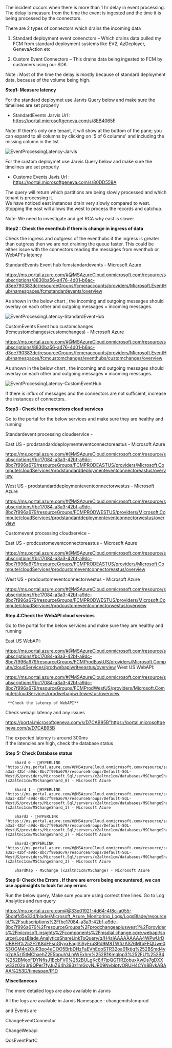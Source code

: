 The incident occurs when there is more than 1 hr delay in event processing. The delay is measure from the time the event is ingested and the time it is being processed by the connectors. 

There are 2 types of connectors which drains the incoming data 

1. Standard deployment event conenctors – Which drains data pulled my FCM from standard deployment systems like EV2, AzDeployer, GenevaAction etc 

2. Custom Event Connectors – This drains data being ingested to FCM by customers using our SDK. 

Note : Most of the time the delay is mostly because of standard deployment data, because of the volume being high. 


**Step1: Measure latency**
    
   For the standard deploymet use Jarvis Query below and make sure the timelines are set properly          
         
   - StandardEvents Jarvis Url : https://portal.microsoftgeneva.com/s/8EB4065F         


   Note:  If there's only one tenant, it will show at the bottom of the pane; you can expand to all columns by clicking on '5 of 6 columns' and including the missing column in the list.  

![EventProcessingLatency-Jarvis](Media/EventProcessingLatencyJarvis.png)  

   For the custom deploymet use Jarvis Query below and make sure the timelines are set properly   
   - Custome Events Javis Url : https://portal.microsoftgeneva.com/s/80DD558A 

   The query will return which partitions are being slowly processed and which tenant is processing it.  
   We have noticed east instances drain very slowly compared to west. 
   Stopping the east will allows the west to process the records and catchup. 

   Note: We need to investigate and get RCA why east is slower 
 

**Step2 :  Check the eventhub if there is change in ingress of data**

  Check the ingress and outgress of the eventhubs if the ingress is greater than outgress then we are not draining the queue faster. This could be either issue with the connectors reading the messages from eventhub or WebAPI's latency 

  StandardEvents Event hub fcmstandardevents - Microsoft Azure 

https://ms.portal.azure.com/#@MSAzureCloud.onmicrosoft.com/resource/subscriptions/8830ba56-a476-4d01-b6ac-d3ee790383dc/resourceGroups/fcmeraccounts/providers/Microsoft.EventHub/namespaces/fcmstandardevents/overview

  As shown in the below chart , the incoming and outgoing messages should overlay on each other and outgoing messages = incoming messages. 

![EventProcessingLatency-StandardEventHub](Media/StandardEventsEventHub.png)  

  CustomEvents Event hub customchanges (fcmcustomchanges/customchanges) - Microsoft Azure 

  https://ms.portal.azure.com/#@MSAzureCloud.onmicrosoft.com/resource/subscriptions/8830ba56-a476-4d01-b6ac-d3ee790383dc/resourceGroups/fcmeraccounts/providers/Microsoft.EventHub/namespaces/fcmcustomchanges/eventhubs/customchanges/overview

  As shown in the below chart , the incoming and outgoing messages should overlay on each other and outgoing messages = incoming messages.

![EventProcessingLatency-CustomEventHub](Media/CustomEventsEventHub.png)

  If there is influx of messages and the connectors are not sufficient, increase the instances of connectors.  

**Step3 : Check the connectors cloud services**

  Go to the portal for the below services and make sure they are healthy and running 

  Standardevent processing cloudservice -  

   East  US - prodstandarddeploymenteventconnectoreastus - Microsoft Azure 

https://ms.portal.azure.com/#@MSAzureCloud.onmicrosoft.com/resource/subscriptions/fbc17084-a3a3-42bf-a9dc-8bc7f996a679/resourceGroups/FCMPRODEASTUS/providers/Microsoft.Compute/cloudServices/prodstandarddeploymenteventconnectoreastus/overview

   West US - prodstandarddeploymenteventconnectorwestus - Microsoft Azure 

https://ms.portal.azure.com/#@MSAzureCloud.onmicrosoft.com/resource/subscriptions/fbc17084-a3a3-42bf-a9dc-8bc7f996a679/resourceGroups/FCMPRODWESTUS/providers/Microsoft.Compute/cloudServices/prodstandarddeploymenteventconnectorwestus/overview


  Customevent processing cloudservice -  

  East  US - prodcustomeventconnectoreastus - Microsoft Azure

https://ms.portal.azure.com/#@MSAzureCloud.onmicrosoft.com/resource/subscriptions/fbc17084-a3a3-42bf-a9dc-8bc7f996a679/resourceGroups/FCMPRODEASTUS/providers/Microsoft.Compute/cloudServices/prodcustomeventconnectoreastus/overview

  West US - prodcustomeventconnectorwestus - Microsoft Azure 

 https://ms.portal.azure.com/#@MSAzureCloud.onmicrosoft.com/resource/subscriptions/fbc17084-a3a3-42bf-a9dc-8bc7f996a679/resourceGroups/FCMPRODWESTUS/providers/Microsoft.Compute/cloudServices/prodcustomeventconnectorwestus/overview

**Step 4:Check the WebAPI cloud services**

  Go to the portal for the below services and make sure they are healthy and running 

  East US WebAPI:

https://ms.portal.azure.com/#@MSAzureCloud.onmicrosoft.com/resource/subscriptions/fbc17084-a3a3-42bf-a9dc-8bc7f996a679/resourceGroups/FCMProdEastUS/providers/Microsoft.Compute/cloudServices/prodwebapiwriteeastus/overview
  West US WebAPI:

https://ms.portal.azure.com/#@MSAzureCloud.onmicrosoft.com/resource/subscriptions/fbc17084-a3a3-42bf-a9dc-8bc7f996a679/resourceGroups/FCMProdWestUS/providers/Microsoft.Compute/cloudServices/prodwebapiwritewestus/overview
   

     **Check the latency of WebAPI**

   Check webapi latency and any issues 

   https://portal.microsoftgeneva.com/s/D7CAB95B"https://portal.microsoftgeneva.com/s/D7CAB95B 

   The expected latency is around 300ms  
   If the latencies are high, check the database status 

**Step 5: Check Database status**

		Shard 0 - ﷟HYPERLINK "https://ms.portal.azure.com/#@MSAzureCloud.onmicrosoft.com/resource/subscriptions/fbc17084-a3a3-42bf-a9dc-8bc7f996a679/resourceGroups/Default-SQL-WestUS/providers/Microsoft.Sql/servers/x2altnc1cm/databases/MSChangeShard_0/overview"MSChangeShard_0 (x2altnc1cm/MSChangeShard_0) - Microsoft Azure 

		Shard 1 - ﷟HYPERLINK "https://ms.portal.azure.com/#@MSAzureCloud.onmicrosoft.com/resource/subscriptions/fbc17084-a3a3-42bf-a9dc-8bc7f996a679/resourceGroups/Default-SQL-WestUS/providers/Microsoft.Sql/servers/x2altnc1cm/databases/MSChangeShard_1/overview"MSChangeShard_1 (x2altnc1cm/MSChangeShard_1) - Microsoft Azure 

		Shard2 - ﷟HYPERLINK "https://ms.portal.azure.com/#@MSAzureCloud.onmicrosoft.com/resource/subscriptions/fbc17084-a3a3-42bf-a9dc-8bc7f996a679/resourceGroups/Default-SQL-WestUS/providers/Microsoft.Sql/servers/x2altnc1cm/databases/MSChangeShard_2/overview"MSChangeShard_2 (x2altnc1cm/MSChangeShard_2) - Microsoft Azure 

		Shard3-﷟HYPERLINK "https://ms.portal.azure.com/#@MSAzureCloud.onmicrosoft.com/resource/subscriptions/fbc17084-a3a3-42bf-a9dc-8bc7f996a679/resourceGroups/Default-SQL-WestUS/providers/Microsoft.Sql/servers/x2altnc1cm/databases/MSChangeShard_3/overview"MSChangeShard_3 (x2altnc1cm/MSChangeShard_3) - Microsoft Azure 

		ShardMap - MSChange (x2altnc1cm/MSChange) - Microsoft Azure 

 

**Step 6: Check the Errors . If there are errors being encountered, we can use appinsights to look for any errors**

  Run the below query, Make sure you are using correct time lines. 
  Go to Log Analytics and run query 

https://ms.portal.azure.com#@33e01921-4d64-4f8c-a055-5bdaffd5e33d/blade/Microsoft_Azure_Monitoring_Logs/LogsBlade/resourceId/%2Fsubscriptions%2Ffbc17084-a3a3-42bf-a9dc-8bc7f996a679%2FresourceGroups%2Fprodchangeapiuswest1%2Fproviders%2Fmicrosoft.insights%2Fcomponents%2Fmsdial.change.core.webapi/source/LogsBlade.AnalyticsShareLinkToQuery/q/H4sIAAAAAAAAA4WPwUrDUBBF9%252F2K8dFFsnGlyyxEaglSlSyEruSRd9M8TWfizAS76MfbFEQUwe053OGM4n2CuR3po4eCOO5BrbDHzFaEVhEdoSTR32oa01ktjq%252BSmd4yp2pA5zI5tMChxehZ2E5bpuVsLmWExhm%252B1Kmqlpp3%252FU%252B4%252BMooFDYNfisJ1EcbFV0%252BULgKc8jf7jpQGTlRZobuxXwDs7gDXXw33z02q3r9QPer7fyJuZ64h393z1mGcyNJR09NvblptvORUH4CYn8BvkABAAA%253D/timespan/P1D

 

**Miscellaneous**

The more detailed logs are also available in Jarvis 

All the logs are available in Jarvis Namespace : changemdsfcmprod 

and Events are 

ChangeEventConnector 

ChangeWebapi 

QosEventPartC 